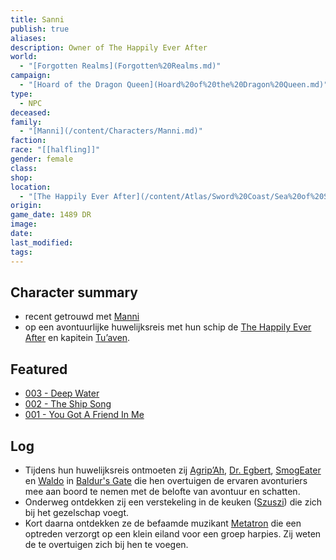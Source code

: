 ```yaml
---
title: Sanni
publish: true
aliases: 
description: Owner of The Happily Ever After
world:
  - "[Forgotten Realms](Forgotten%20Realms.md)"
campaign:
  - "[Hoard of the Dragon Queen](Hoard%20of%20the%20Dragon%20Queen.md)"
type:
  - NPC
deceased: 
family:
  - "[Manni](/content/Characters/Manni.md)"
faction: 
race: "[[halfling]]"
gender: female
class: 
shop: 
location:
  - "[The Happily Ever After](/content/Atlas/Sword%20Coast/Sea%20of%20Swords/The%20Happily%20Ever%20After.md)"
origin: 
game_date: 1489 DR
image: 
date: 
last_modified: 
tags: 
---
```


## Character summary
* recent getrouwd met [Manni](/content/Characters/Manni.md)
* op een avontuurlijke huwelijksreis met hun schip de [The Happily Ever After](/content/Atlas/Sword%20Coast/Sea%20of%20Swords/The%20Happily%20Ever%20After.md) en kapitein [Tu’aven](/content/Characters/Tu%E2%80%99aven.md). 

## Featured
- [003 - Deep Water](/content/Adventures/003%20-%20Deep%20Water.md)
- [002 - The Ship Song](/content/Adventures/002%20-%20The%20Ship%20Song.md)
- [001 - You Got A Friend In Me](/content/Adventures/001%20-%20You%20Got%20A%20Friend%20In%20Me.md)


## Log
* Tijdens hun huwelijksreis ontmoeten zij [Agrip’Ah](/content/Characters/Metatron%20and%20The%20Meta%20Band/Agrip%E2%80%99Ah.md), [Dr. Egbert](/content/Characters/Metatron%20and%20The%20Meta%20Band/Dr.%20Egbert.md), [SmogEater](/content/Characters/Metatron%20and%20The%20Meta%20Band/SmogEater.md) en [Waldo](/content/Characters/Metatron%20and%20The%20Meta%20Band/Waldo.md) in [Baldur's Gate](/content/Atlas/Sword%20Coast/Baldur's%20Gate/index.md) die hen overtuigen de ervaren avonturiers mee aan boord te nemen met de belofte van avontuur en schatten. 
* Onderweg ontdekken zij een verstekeling in de keuken ([Szuszi](/content/Characters/Metatron%20and%20The%20Meta%20Band/Szuszi.md)) die zich bij het gezelschap voegt.
* Kort daarna ontdekken ze de befaamde muzikant [Metatron](/content/Characters/Metatron%20and%20The%20Meta%20Band/Metatron.md) die een optreden verzorgt op een klein eiland voor een groep harpies. Zij weten de  te overtuigen zich bij hen te voegen. 